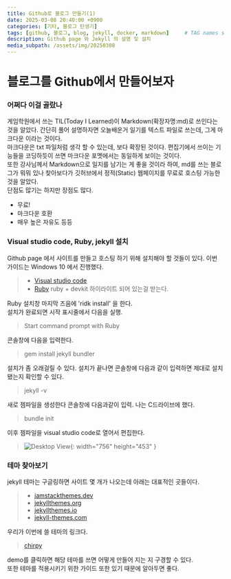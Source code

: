 ```yaml
---
title: Github로 블로그 만들기(1)
date: 2025-03-08 20:40:00 +0900
categories: [기타, 블로그 탄생기]
tags: [github, 블로그, blog, jekyll, docker, markdown]     # TAG names should always be lowercase
description: Github page 와 Jekyll 의 설명 및 설치
media_subpath: /assets/img/20250308
---
```


# 블로그를 Github에서 만들어보자


### 어쩌다 이걸 골랐나
  게임학원에서 쓰는 TIL(Today I Learned)이 Markdown(확장자명:md)로 쓰인다는 것을 알았다. 간단히 풀어 설명하자면 오늘배운거 일기를 텍스트 파일로 쓰는데, 그게 마크다운 이라는 것이다. <br>마크다운은 txt 파일처럼 생각 할 수 있는데, 보다 확장된 것이다. 편집기에서 쓰이는 기능들을 코딩하듯이 쓰면 마크다운 포멧에서는 동일하게 보이는 것이다. <br>또한 강사님께서 Markdown으로 일지를 남기는 게 좋을 것이라 하여, md를 쓰는 블로그가 뭐뭐 있나 찾아보다가 깃허브에서 정적(Static) 웹페이지를 무료로 호스팅 가능한 것을 알았다.<br>단점도 많기는 하지만 장점도 많다.

  - 무료!
  - 마크다운 호환
  - 매우 높은 자유도 등등


  
### Visual studio code, Ruby, jekyll 설치

  Github page 에서 사이트를 만들고 호스팅 하기 위해 설치해야 할 것들이 있다. 이번 가이드는 Windows 10 에서 진행했다.

  >- [Visual studio code](https://code.visualstudio.com/)
  >- [Ruby](https://rubyinstaller.org/) ruby + devkit 하이라이트 되어 있는걸 받는다.

Ruby 설치창 마지막 즈음에 'ridk install' 을 한다.
<br>설치가 완료되면 시작 표시줄에서 다음을 실행.
>Start command prompt with Ruby

콘솔창에 다음을 입력한다.

>gem install jekyll bundler

설치가 좀 오래걸릴 수 있다. 설치가 끝나면 콘솔창에 다음과 같이 입력하면 제대로 설치됐는지 확인할 수 있다.

>jekyll -v

새로 젬파일을 생성한다 콘솔창에 다음과같이 입력. 나는 C드라이브에 했다.
>bundle init

이후 젬파일을 visual studio code로 열어서 편집한다.

> ![Desktop View](1.png){: width="756" height="453" }


### 테마 찾아보기

jekyll 테마는 구글링하면 사이트 몇 개가 나오는데 아래는 대표적인 곳들이다.

> - [jamstackthemes.dev](jamstackthemes.dev)
> - [jekyllthemes.org](jekyllthemes.org)
> - [jekyllthemes.io](jekyllthemes.io)
> - [jekyll-themes.com](jekyll-themes.com)

우리가 이번에 쓸 테마의 링크다.

> [chirpy](http://jekyllthemes.org/themes/jekyll-theme-chirpy/)

demo를 클릭하면 해당 테마를 쓰면 어떻게 만들어 지는 지 구경할 수 있다. <br>또한 테마를 적용시키기 위한 가이드 또한 있기 때문에 알아두면 좋다.
